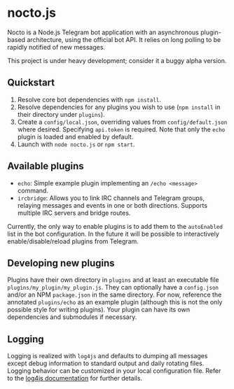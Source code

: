 # nocto.js

Nocto is a Node.js Telegram bot application with an asynchronous plugin-based
architecture, using the official bot API. It relies on long polling to be
rapidly notified of new messages.

This project is under heavy development; consider it a buggy alpha version.

## Quickstart

1. Resolve core bot dependencies with `npm install`.
2. Resolve dependencies for any plugins you wish to use (`npm install` in their
   directory under `plugins`).
2. Create a `config/local.json`, overriding values from `config/default.json`
   where desired. Specifying `api.token` is required. Note that only the `echo`
   plugin is loaded and enabled by default.
3. Launch with `node nocto.js` or `npm start`.

## Available plugins

* `echo`: Simple example plugin implementing an `/echo <message>` command.
* `ircbridge`: Allows you to link IRC channels and Telegram groups, relaying
  messages and events in one or both directions. Supports multiple IRC servers
  and bridge routes.

Currently, the only way to enable plugins is to add them to the `autoEnabled`
list in the bot configuration. In the future it will be possible to
interactively enable/disable/reload plugins from Telegram.

## Developing new plugins

Plugins have their own directory in `plugins` and at least an executable file
`plugins/my_plugin/my_plugin.js`. They can optionally have a `config.json`
and/or an NPM `package.json` in the same directory. For now, reference the
annotated `plugins/echo` as an example plugin (although this is not the only
possible style for writing plugins). Your plugin can have its own dependencies
and submodules if necessary.

## Logging

Logging is realized with `log4js` and defaults to dumping all messages except
debug information to standard output and daily rotating files. Logging behavior
can be customized in your local configuration file. Refer to the [log4js 
documentation][1] for further details.

[1]: https://github.com/nomiddlename/log4js-node#configuration
